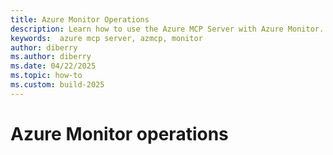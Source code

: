```yaml
---
title: Azure Monitor Operations
description: Learn how to use the Azure MCP Server with Azure Monitor.
keywords:  azure mcp server, azmcp, monitor
author: diberry
ms.author: diberry
ms.date: 04/22/2025
ms.topic: how-to
ms.custom: build-2025
---
```


# Azure Monitor operations